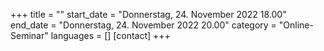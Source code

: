 +++
title = ""
start_date = "Donnerstag, 24. November 2022 18.00"
end_date = "Donnerstag, 24. November 2022 20.00"
category = "Online-Seminar"
languages = []
[contact]
+++